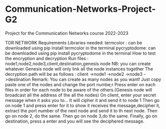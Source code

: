 # Communication-Networks-Project-G2
Project for the Communication Networks course 2022-2023

TOR NETWORK
Requirements
  Libraries needed:
    termcolor : can be downloaded using pip install termcolor in the terminal
    pycryptodome: can be downloaded using pip install pycryptodome in the terminal
How to test the encryption and decryption
Run files : node1,node2,node3,client,destination,genesis node
    NB: you can create whatever 
  Genesis node will only link all the node instances together 
  The decryption path will be as follows : client ->node1 ->node2 ->node3 ->destination
 Remark: You can create as many nodes as you want! Just copy paste one of the nodes and change the port numbe;r
  Press enter on each files in order for each node to be aware of the others.(Genesis node will broadcast all the address of the all the nodes)
  On client, enter your secret message when it asks you to... It will cipher it and send it to node 1 
  Then go on node 1 and press enter for it to show it receives the message,decipher it, extract the port number of the next node and send it to th 
  next node.
  Then go on node 2, do the same.
  Then go on node 3,do the same.
  Finally, go on destination, press a enter and you will see the deciphered message.
  
  
